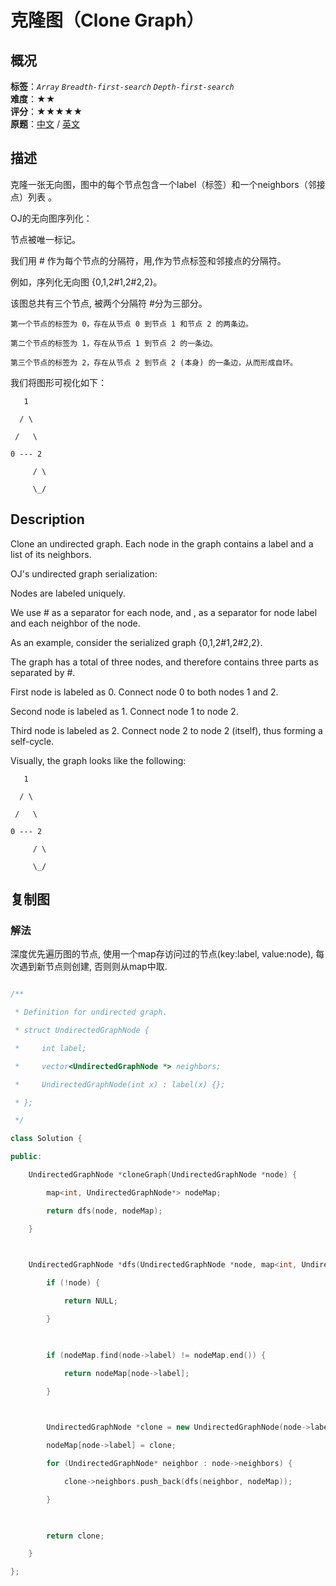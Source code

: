 # 克隆图（Clone Graph）
## 概况
**标签**：*`Array`*  *`Breadth-first-search`*  *`Depth-first-search`*<br>
**难度**：★★<br>
**评分**：★★★★★<br>
**原题**：[中文](https://leetcode-cn.com/problems/clone-graph) / [英文](https://leetcode.com/problems/clone-graph)
## 描述

克隆一张无向图，图中的每个节点包含一个label（标签）和一个neighbors（邻接点）列表 。



OJ的无向图序列化：



节点被唯一标记。



我们用 # 作为每个节点的分隔符，用,作为节点标签和邻接点的分隔符。



例如，序列化无向图 {0,1,2#1,2#2,2}。



该图总共有三个节点, 被两个分隔符 #分为三部分。





	第一个节点的标签为 0，存在从节点 0 到节点 1 和节点 2 的两条边。

	第二个节点的标签为 1，存在从节点 1 到节点 2 的一条边。

	第三个节点的标签为 2，存在从节点 2 到节点 2 (本身) 的一条边，从而形成自环。





我们将图形可视化如下：



       1

      / \

     /   \

    0 --- 2

         / \

         \_/



## Description

Clone an undirected graph. Each node in the graph contains a label and a list of its neighbors.









OJ's undirected graph serialization:





Nodes are labeled uniquely.





We use # as a separator for each node, and , as a separator for node label and each neighbor of the node.









As an example, consider the serialized graph {0,1,2#1,2#2,2}.







The graph has a total of three nodes, and therefore contains three parts as separated by #.



First node is labeled as 0. Connect node 0 to both nodes 1 and 2.

Second node is labeled as 1. Connect node 1 to node 2.

Third node is labeled as 2. Connect node 2 to node 2 (itself), thus forming a self-cycle.









Visually, the graph looks like the following:



       1

      / \

     /   \

    0 --- 2

         / \

         \_/





## 复制图

### 解法

深度优先遍历图的节点, 使用一个map存访问过的节点(key:label, value:node), 每次遇到新节点则创建, 否则则从map中取.

```c++

/**

 * Definition for undirected graph.

 * struct UndirectedGraphNode {

 *     int label;

 *     vector<UndirectedGraphNode *> neighbors;

 *     UndirectedGraphNode(int x) : label(x) {};

 * };

 */

class Solution {

public:

    UndirectedGraphNode *cloneGraph(UndirectedGraphNode *node) {

        map<int, UndirectedGraphNode*> nodeMap;

        return dfs(node, nodeMap);

    }

    

    UndirectedGraphNode *dfs(UndirectedGraphNode *node, map<int, UndirectedGraphNode*> &nodeMap) {

        if (!node) {

            return NULL;

        }

        

        if (nodeMap.find(node->label) != nodeMap.end()) {

            return nodeMap[node->label];

        }

        

        UndirectedGraphNode *clone = new UndirectedGraphNode(node->label);

        nodeMap[node->label] = clone;

        for (UndirectedGraphNode* neighbor : node->neighbors) {

            clone->neighbors.push_back(dfs(neighbor, nodeMap));

        }

        

        return clone;

    }

};

```